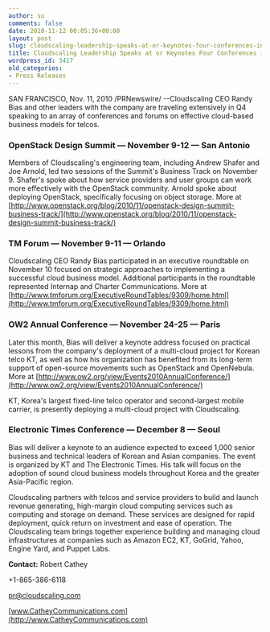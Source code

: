```yaml
---
author: su
comments: false
date: 2010-11-12 00:05:36+00:00
layout: post
slug: cloudscaling-leadership-speaks-at-or-keynotes-four-conferences-in-fourth-quarter
title: Cloudscaling Leadership Speaks at or Keynotes Four Conferences in Fourth Quarter
wordpress_id: 3417
old_categories:
- Press Releases
---
```


SAN FRANCISCO, Nov. 11, 2010 /PRNewswire/ --Cloudscaling CEO Randy Bias and other leaders with the company are traveling extensively in Q4 speaking to an array of conferences and forums on effective cloud-based business models for telcos.


                                                    
                                                    

### OpenStack Design Summit — November 9-12 — San Antonio


                                                    
                                                    

Members of Cloudscaling's engineering team, including Andrew Shafer and Joe Arnold, led two sessions of the Summit's Business Track on November 9. Shafer's spoke about how service providers and user groups can work more effectively with the OpenStack community. Arnold spoke about deploying OpenStack, specifically focusing on object storage. More at [http://www.openstack.org/blog/2010/11/openstack-design-summit-business-track/](http://www.openstack.org/blog/2010/11/openstack-design-summit-business-track/)


                                                    
                                                    

### TM Forum — November 9-11 — Orlando


                                                    
                                                    

Cloudscaling CEO Randy Bias participated in an executive roundtable on November 10 focused on strategic approaches to implementing a successful cloud business model. Additional participants in the roundtable represented Internap and Charter Communications. More at [http://www.tmforum.org/ExecutiveRoundTables/9309/home.html](http://www.tmforum.org/ExecutiveRoundTables/9309/home.html)


                                                    
                                                    

### OW2 Annual Conference — November 24-25 — Paris


                                                    
                                                    

Later this month, Bias will deliver a keynote address focused on practical lessons from the company's deployment of a multi-cloud project for Korean telco KT, as well as how his organization has benefited from its long-term support of open-source movements such as OpenStack and OpenNebula. More at [http://www.ow2.org/view/Events2010AnnualConference/](http://www.ow2.org/view/Events2010AnnualConference/)


                                                    
                                                    

KT, Korea's largest fixed-line telco operator and second-largest mobile carrier, is presently deploying a multi-cloud project with Cloudscaling.


                                                    
                                                    

### Electronic Times Conference — December 8 — Seoul


                                                    
                                                    

Bias will deliver a keynote to an audience expected to exceed 1,000 senior business and technical leaders of Korean and Asian companies. The event is organized by KT and The Electronic Times. His talk will focus on the adoption of sound cloud business models throughout Korea and the greater Asia-Pacific region.


                                                    
                                                    

Cloudscaling partners with telcos and service providers to build and launch revenue generating, high-margin cloud computing services such as computing and storage on demand. These services are designed for rapid deployment, quick return on investment and ease of operation. The Cloudscaling team brings together experience building and managing cloud infrastructures at companies such as Amazon EC2, KT, GoGrid, Yahoo, Engine Yard, and Puppet Labs.



                                                  

**Contact:** Robert Cathey
                                                      
+1-865-386-6118
                                                      
[pr@cloudscaling.com](mailto:pr@cloudscaling.com)
                                                      
[www.CatheyCommunications.com](http://www.CatheyCommunications.com)
